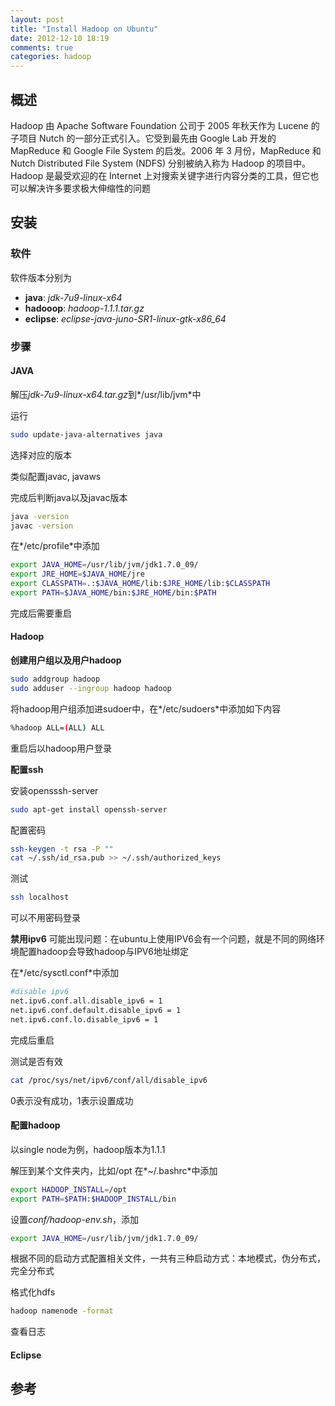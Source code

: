 ```yaml
---
layout: post
title: "Install Hadoop on Ubuntu"
date: 2012-12-10 18:19
comments: true
categories: hadoop
---
```


## 概述

Hadoop 由 Apache Software Foundation 公司于 2005 年秋天作为 Lucene 的子项目 Nutch 的一部分正式引入。它受到最先由 Google Lab 开发的 MapReduce 和 Google File System 的启发。2006 年 3 月份，MapReduce 和 Nutch Distributed File System (NDFS) 分别被纳入称为 Hadoop 的项目中。
Hadoop 是最受欢迎的在 Internet 上对搜索关键字进行内容分类的工具，但它也可以解决许多要求极大伸缩性的问题

## 安装

### 软件

软件版本分别为

- **java**: *jdk-7u9-linux-x64*
- **hadooop**: *hadoop-1.1.1.tar.gz*
- **eclipse**: *eclipse-java-juno-SR1-linux-gtk-x86_64*

### 步骤

#### JAVA

解压*jdk-7u9-linux-x64.tar.gz*到*/usr/lib/jvm*中

运行

```bash
sudo update-java-alternatives java
```
选择对应的版本

类似配置javac, javaws

完成后判断java以及javac版本

```bash
java -version
javac -version
```

在*/etc/profile*中添加

```bash
export JAVA_HOME=/usr/lib/jvm/jdk1.7.0_09/
export JRE_HOME=$JAVA_HOME/jre
export CLASSPATH=.:$JAVA_HOME/lib:$JRE_HOME/lib:$CLASSPATH
export PATH=$JAVA_HOME/bin:$JRE_HOME/bin:$PATH
```

完成后需要重启

#### Hadoop

**创建用户组以及用户hadoop**

```bash
sudo addgroup hadoop
sudo adduser --ingroup hadoop hadoop
```

将hadoop用户组添加进sudoer中，在*/etc/sudoers*中添加如下内容
```bash
%hadoop ALL=(ALL) ALL
```

重启后以hadoop用户登录

**配置ssh**

安装opensssh-server
```bash
sudo apt-get install openssh-server
```

配置密码

```bash
ssh-keygen -t rsa -P ""
cat ~/.ssh/id_rsa.pub >> ~/.ssh/authorized_keys
```

测试
```bash
ssh localhost
```

可以不用密码登录

**禁用ipv6**
可能出现问题：在ubuntu上使用IPV6会有一个问题，就是不同的网络环境配置hadoop会导致hadoop与IPV6地址绑定

在*/etc/sysctl.conf*中添加
```bash
#disable ipv6
net.ipv6.conf.all.disable_ipv6 = 1
net.ipv6.conf.default.disable_ipv6 = 1
net.ipv6.conf.lo.disable_ipv6 = 1
```

完成后重启

测试是否有效
```bash
cat /proc/sys/net/ipv6/conf/all/disable_ipv6
```
0表示没有成功，1表示设置成功

#### 配置hadoop

以single node为例，hadoop版本为1.1.1

解压到某个文件夹内，比如/opt
在*~/.bashrc*中添加
```bash
export HADOOP_INSTALL=/opt
export PATH=$PATH:$HADOOP_INSTALL/bin
```

设置*conf/hadoop-env.sh*，添加
```bash
export JAVA_HOME=/usr/lib/jvm/jdk1.7.0_09/
```

根据不同的启动方式配置相关文件，一共有三种启动方式：本地模式，伪分布式，完全分布式

格式化hdfs
```bash
hadoop namenode -format
```

查看日志


#### Eclipse

## 参考


